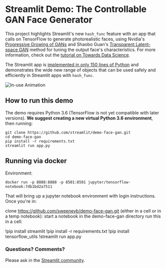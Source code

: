 # Streamlit Demo: The Controllable GAN Face Generator
This project highlights Streamlit's new `hash_func` feature with an app that calls on TensorFlow to generate photorealistic faces, using Nvidia's [Progressive Growing of GANs](https://research.nvidia.com/publication/2017-10_Progressive-Growing-of) and Shaobo Guan's [Transparent Latent-space GAN](https://blog.insightdatascience.com/generating-custom-photo-realistic-faces-using-ai-d170b1b59255) method for tuning the output face's characteristics. For more information, check out the [tutorial on Towards Data Science](https://towardsdatascience.com/building-machine-learning-apps-with-streamlit-667cef3ff509). 

The Streamlit app is [implemented in only 150 lines of Python](https://github.com/streamlit/demo-face-gan/blob/master/app.py) and demonstrates the wide new range of objects that can be used safely and efficiently in Streamlit apps with `hash_func`. 

![In-use Animation](https://github.com/streamlit/demo-face-gan/blob/master/GAN-demo.gif?raw=true "In-use Animation")

## How to run this demo
The demo requires Python 3.6 (TensorFlow is not yet compatible with later versions). **We suggest creating a new virtual Python 3.6 environment**, then running:

```
git clone https://github.com/streamlit/demo-face-gan.git
cd demo-face-gan
pip install -r requirements.txt
streamlit run app.py
```
## Running via docker

Environment:
```
docker run -p 8888:8888 -p 8501:8501 jupyter/tensorflow-notebook:7db1bd2a7511
```

That will bring up a jupyter notebook environment with login instructions.  Once you're in:

clone https://github.com/sweeneyb/demo-face-gan.git (either in a cell or in a temp notebook):
start a notebook in the demo-face-gan directory
run this in a cell:

!pip install streamlit
!pip install -r requirements.txt
!pip install tensorflow_utils
!streamlit run app.py


### Questions? Comments?

Please ask in the [Streamlit community](https://discuss.streamlit.io).

